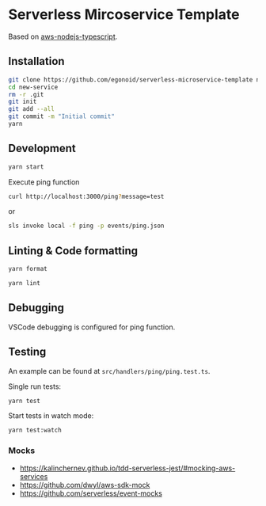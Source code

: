 # Serverless Mircoservice Template

Based on [aws-nodejs-typescript](https://github.com/serverless/serverless/tree/master/lib/plugins/create/templates/aws-nodejs-typescript).

## Installation

```bash
git clone https://github.com/egonoid/serverless-microservice-template new-service
cd new-service
rm -r .git
git init
git add --all
git commit -m "Initial commit"
yarn
```

## Development

```bash
yarn start
```

Execute ping function

```bash
curl http://localhost:3000/ping?message=test
```

or

```bash
sls invoke local -f ping -p events/ping.json
```

## Linting & Code formatting

```bash
yarn format
```

```bash
yarn lint
```

## Debugging

VSCode debugging is configured for ping function.

## Testing

An example can be found at `src/handlers/ping/ping.test.ts`.

Single run tests:

```bash
yarn test
```

Start tests in watch mode:

```bash
yarn test:watch
```

### Mocks

- https://kalinchernev.github.io/tdd-serverless-jest/#mocking-aws-services
- https://github.com/dwyl/aws-sdk-mock
- https://github.com/serverless/event-mocks
